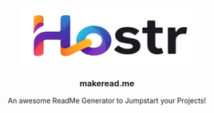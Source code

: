 <br/>
<div align="center">
<img src="/IMAGES/Screenshot_2025-06-22_at_10.39.03-removebg-preview.png" alt="Logo" width="348.5" height="119">
</a>
<h3 align="center">makeread.me</h3>
<p align="center">
An awesome ReadMe Generator to Jumpstart your Projects!
<br/>